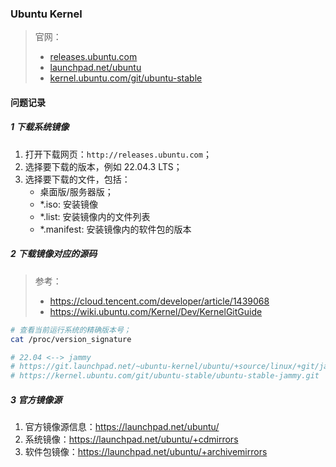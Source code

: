 
### Ubuntu Kernel

> 官网：
> - [releases.ubuntu.com](http://releases.ubuntu.com/)
> - [launchpad.net/ubuntu](https://launchpad.net/ubuntu)
> - [kernel.ubuntu.com/git/ubuntu-stable](https://kernel.ubuntu.com/git/ubuntu-stable)


#### 问题记录

##### 1 下载系统镜像

1. 打开下载网页：`http://releases.ubuntu.com`；
2. 选择要下载的版本，例如 22.04.3 LTS；
3. 选择要下载的文件，包括：
   - 桌面版/服务器版；
   - \*.iso: 安装镜像
   - \*.list: 安装镜像内的文件列表
   - \*.manifest: 安装镜像内的软件包的版本

##### 2 下载镜像对应的源码

> 参考：
> - https://cloud.tencent.com/developer/article/1439068
> - https://wiki.ubuntu.com/Kernel/Dev/KernelGitGuide

   ```sh
   # 查看当前运行系统的精确版本号；
   cat /proc/version_signature

   # 22.04 <--> jammy
   # https://git.launchpad.net/~ubuntu-kernel/ubuntu/+source/linux/+git/jammy/refs/tags
   # https://kernel.ubuntu.com/git/ubuntu-stable/ubuntu-stable-jammy.git
   ```

##### 3 官方镜像源

1. 官方镜像源信息：https://launchpad.net/ubuntu/
2. 系统镜像：https://launchpad.net/ubuntu/+cdmirrors
3. 软件包镜像：https://launchpad.net/ubuntu/+archivemirrors


